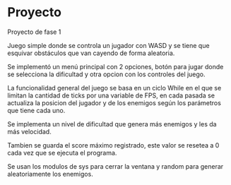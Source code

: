 # Proyecto
Proyecto de fase 1

Juego simple donde se controla un jugador con WASD y se tiene que esquivar obstáculos que van cayendo de forma aleatoria.

Se implementó un menú principal con 2 opciones, botón para jugar donde se selecciona la dificultad y otra opcion con los controles del juego.

La funcionalidad general del juego se basa en un ciclo While en el que se limitan la cantidad de ticks por una variable de FPS, en cada pasada se actualiza la posicion del jugador y de los enemigos según los parámetros que tiene cada uno.

Se implementa un nivel de dificultad que genera más enemigos y les da más velocidad.

Tambien se guarda el score máximo registrado, este valor se resetea a 0 cada vez que se ejecuta el programa.

Se usan los modulos de sys para cerrar la ventana y random para generar aleatoriamente los enemigos.


